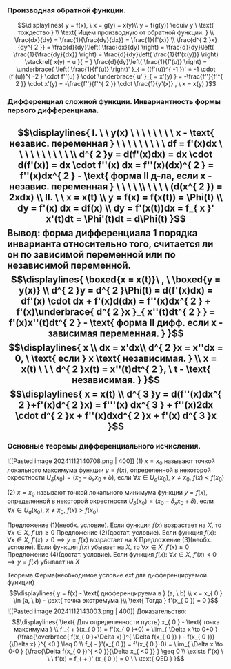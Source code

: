 ### Производная обратной функции.
$$\displaylines{
y = f(x), \  x = g(y) = x(y)\\
y = f(g(y)) \equiv y \ \text{ тождество } \\
\text{ Ищем производную от обратной функции. } \\
\frac{dx}{dy} = \frac{1}{\frac{dy}{dx}} = \frac{1}{f'(x)} \\
\frac{d^{ 2 }x}{dy^{ 2 }} = \frac{d}{dy}\left( \frac{dx}{dy} \right) = \frac{d}{dy}\left( \frac{1}{\frac{dy}{dx}} \right) = \frac{d}{dy}\left( \frac{1}{f'(x(y))} \right) \stackrel{ x(y) = u }{ = } \frac{d}{dy}\left( \frac{1}{f'(u)} \right) = \underbrace{ \left( \frac{1}{f'(u)} \right)' }_{ = ((f'(u))^{ -1 })' = -1 \cdot  (f'(u))^{ -2 } \cdot  f''(u) } \cdot  \underbrace{ u' }_{ = x'(y) } = -\frac{f''}{f'^{ 2 }} \cdot  x'(y) = -\frac{f''}{f'^{ 2 }} \cdot  \frac{1}{y'(x)} , \  x = x(y)
}$$

### Дифференциал сложной функции. Инвариантность формы первого дифференциала.
$$\displaylines{
I. \ \ y(x) \ \ \ \ \ \ \ \   x - \text{ независ. переменная }  \ \ \ \ \ \ \ \ \ df = f'(x)dx  \ \ \ \ \ \ \ \ \ \ \\
d^{ 2 }y = d(f'(x)dx) = dx \cdot  d(f'(x)) = dx \cdot f''(x) dx = f''(x)(dx)^{ 2 } = f''(x)dx^{ 2 } - \text{ форма II д-ла, если x - независ. переменная } \ \ \ \ \\ \ \ \ \ (d(x^{ 2 }) = 2xdx) \\
II. \ \ x = x(t) \\
y = f(x) = f(x(t)) = \Phi(t) \\
dy = f'(x) dx = df(x) \\
dy = f'(x(t))dx = f_{ x }' x'(t)dt = \Phi'(t)dt = d\Phi(t) 
}$$
Вывод: форма дифференциала 1 порядка инварианта относительно того, считается ли он по зависимой переменной или по независимой переменной. 
$$\displaylines{
\boxed{x = x(t)}\ , \  \boxed{y = y(x)} \\
d^{ 2 }y = d^{ 2 }\Phi(t) = d(f'(x)dx) = df'(x) \cdot  dx + f'(x)d(dx) = f''(x)dx^{ 2 } + f'(x)\underbrace{ d^{ 2 }x }_{ x''(t)dt^{ 2 } } = f'(x)x''(t)dt^{ 2 } - \text{ форма II дифф. если x - зависимая переменная. }
}$$
$$\displaylines{
x \\
dx = x'dx\\
d^{ 2 }x = x''dx = 0, \ \text{ если } x \text{ независимая. } \\
x = x(t) \ \ \ d^{ 2 }x(t) = x''(t)dt^{ 2 }, \  t - \text{ независимая. }
}$$
$$\displaylines{
x = x(t) \\
d^{ 3 }y = d(f''(x)dx^{ 2 }+f'(x)d^{ 2 }x) = f'''(x) dx^{ 3 } + f''(x)2dx \cdot  d^{ 2 }x + f''(x)dxd^{ 2 }x + f'(x) d^{ 3 }x
}$$
---
### Основные теоремы дифференциального исчисления.
![[Pasted image 20241112140708.png | 400]]
(1) ${x = x_{ 0 }}$ называют точкой локального максимума  функции ${ y = f(x)}$, определенной в некоторой окрестности ${U_{ \delta} (x_{ 0 }) = (x_{ 0 } - \delta_{ x }x_{ 0 } + \delta)}$, если ${\forall{x} \in U_{ d }(x_{ 0 }), \ x \neq x_{ 0 }, \ f(x)<f(x_{ 0 })}$

(2) ${x = x_{ 0 }}$ называют точкой локального минимума  функции ${ y = f(x)}$, определенной в некоторой окрестности ${U_{ \delta} (x_{ 0 }) = (x_{ 0 } - \delta_{ x }x_{ 0 } + \delta)}$, если ${\forall{x} \in U_{ d }(x_{ 0 }), \ x \neq x_{ 0 }, \ f(x)>f(x_{ 0 })}$

Предложение (1)(необх. условие). Если функция ${f(x)}$ возрастает на ${X}$, то ${\forall{x \in X}, \ f'(x) \geq 0}$
Предложение (2)(достат. условие). Если функция ${f(x)}$: ${\forall{x \in X}, \ f'(x)>0 \implies y = f(x)}$ возрастает на ${X}$
Предложение (3)(необх. условие). Если функция ${f(x)}$ убывает на ${X}$, то ${\forall{x \in X}, \ f'(x) \leq 0}$
Предложение (4)(достат. условие). Если функция ${f(x)}$: ${\forall{x \in X}, \ f'(x)<0 \implies y = f(x)}$ убывает на ${X}$


Теорема Ферма(необходимое условие ${ext}$ для дифференцируемой. функции)
$$\displaylines{
y = f(x) - \text{ дифференцируема в } (a, \ b) \\
x = x_{ 0 } \in (a, \ b) - \text{ точка экстремума }\\
\text{ Тогда } f'(x_{ 0 }) = 0
}$$
![[Pasted image 20241112143003.png | 400]]
Доказательство:
$$\displaylines{
\text{ Для определенности пусть} x_{ 0 } - \text{ точка максимума } \\
f'_{ + }(x_{ 0 }) = f'(x_{ 0 }+0) = \lim_{ \Delta x \to 0+0 } {\frac{\overbrace{ f(x_{ 0 }+\Delta x) }^{ \Delta f(x_{ 0 }) } - f(x_{ 0 })}{\Delta x} }^{ <0 } \leq 0 \\
f_{ - }'(x_{ 0 }) = f'(x_{ 0 }-0) = \lim_{ \Delta x \to 0-0 } {\frac{\Delta f(x_{ 0 })^{ <0 }}{\Delta x_{ <0 }} } \geq  0 \\
\exists f'(x) \ \ \ f'(x) = f_{ + }' (x_{ 0 }) = 0 \ \ \text{ QED }
}$$

